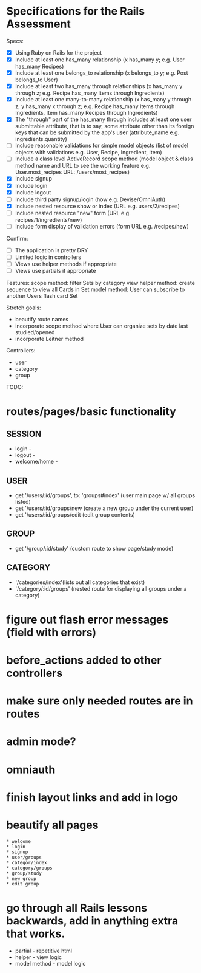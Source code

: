 # Specifications for the Rails Assessment

Specs:
- [x] Using Ruby on Rails for the project
- [x] Include at least one has_many relationship (x has_many y; e.g. User has_many Recipes) 
- [x] Include at least one belongs_to relationship (x belongs_to y; e.g. Post belongs_to User)
- [x] Include at least two has_many through relationships (x has_many y through z; e.g. Recipe has_many Items through Ingredients)
- [x] Include at least one many-to-many relationship (x has_many y through z, y has_many x through z; e.g. Recipe has_many Items through Ingredients, Item has_many Recipes through Ingredients)
- [x] The "through" part of the has_many through includes at least one user submittable attribute, that is to say, some attribute other than its foreign keys that can be submitted by the app's user (attribute_name e.g. ingredients.quantity)
- [ ] Include reasonable validations for simple model objects (list of model objects with validations e.g. User, Recipe, Ingredient, Item)
- [ ] Include a class level ActiveRecord scope method (model object & class method name and URL to see the working feature e.g. User.most_recipes URL: /users/most_recipes)
- [x] Include signup
- [x] Include login
- [x] Include logout
- [ ] Include third party signup/login (how e.g. Devise/OmniAuth)
- [x] Include nested resource show or index (URL e.g. users/2/recipes)
- [ ] Include nested resource "new" form (URL e.g. recipes/1/ingredients/new)
- [ ] Include form display of validation errors (form URL e.g. /recipes/new)

Confirm:
- [ ] The application is pretty DRY
- [ ] Limited logic in controllers
- [ ] Views use helper methods if appropriate
- [ ] Views use partials if appropriate

Features:
scope method: filter Sets by category
view helper method: create sequence to view all Cards in Set
model method: User can subscribe to another Users flash card Set

Stretch goals:
* beautify route names
* incorporate scope method where User can organize sets by date last studied/opened
* incorporate Leitner method 

Controllers:
* user
* category
* group

TODO:

# routes/pages/basic functionality
## SESSION
* login - 
* logout - 
* welcome/home - 

## USER
* get '/users/:id/groups', to: 'groups#index' (user main page w/ all groups listed)
* get '/users/:id/groups/new (create a new group under the current user)
* get '/users/:id/groups/edit (edit group contents)

## GROUP
* get '/group/:id/study' (custom route to show page/study mode)

## CATEGORY
* '/categories/index'(lists out all categories that exist)
* '/category/:id/groups' (nested route for displaying all groups under a category)


# figure out flash error messages (field with errors)
# before_actions added to other controllers
# make sure only needed routes are in routes
# admin mode?
# omniauth
# finish layout links and add in logo
# beautify all pages 
    * welcome
    * login
    * signup
    * user/groups
    * categor/index
    * category/groups
    * group/study
    * new group
    * edit group
# go through all Rails lessons backwards, add in anything extra that works. 

* partial - repetitive html
* helper - view logic 
* model method - model logic 